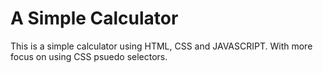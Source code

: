 # A Simple Calculator

This is a simple calculator using HTML, CSS and JAVASCRIPT. With more focus on using CSS psuedo selectors. 
